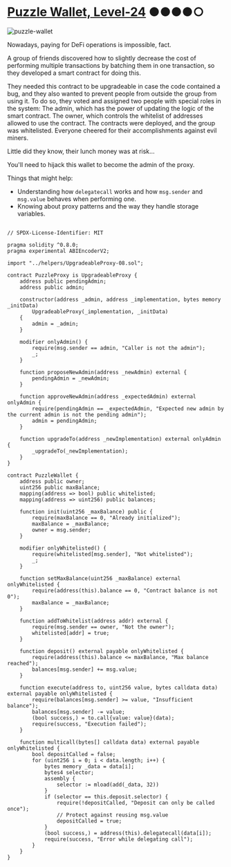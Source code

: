 # [Puzzle Wallet, Level-24](https://ethernaut.openzeppelin.com/level/0x725595BA16E76ED1F6cC1e1b65A88365cC494824) ●●●●○

![puzzle-wallet](https://ethernaut.openzeppelin.com/imgs/BigLevel24.svg)

Nowadays, paying for DeFi operations is impossible, fact.

A group of friends discovered how to slightly decrease the cost of performing multiple transactions by batching them in one transaction,
so they developed a smart contract for doing this.

They needed this contract to be upgradeable in case the code contained a bug, and they also wanted to prevent people from outside the group from using it.
To do so, they voted and assigned two people with special roles in the system:
The admin, which has the power of updating the logic of the smart contract.
The owner, which controls the whitelist of addresses allowed to use the contract.
The contracts were deployed, and the group was whitelisted.
Everyone cheered for their accomplishments against evil miners.

Little did they know, their lunch money was at risk…

You'll need to hijack this wallet to become the admin of the proxy.

Things that might help:
- Understanding how `delegatecall` works and how `msg.sender` and `msg.value` behaves when performing one.
- Knowing about proxy patterns and the way they handle storage variables.

##

```solidity
// SPDX-License-Identifier: MIT

pragma solidity ^0.8.0;
pragma experimental ABIEncoderV2;

import "../helpers/UpgradeableProxy-08.sol";

contract PuzzleProxy is UpgradeableProxy {
    address public pendingAdmin;
    address public admin;

    constructor(address _admin, address _implementation, bytes memory _initData)
        UpgradeableProxy(_implementation, _initData)
    {
        admin = _admin;
    }

    modifier onlyAdmin() {
        require(msg.sender == admin, "Caller is not the admin");
        _;
    }

    function proposeNewAdmin(address _newAdmin) external {
        pendingAdmin = _newAdmin;
    }

    function approveNewAdmin(address _expectedAdmin) external onlyAdmin {
        require(pendingAdmin == _expectedAdmin, "Expected new admin by the current admin is not the pending admin");
        admin = pendingAdmin;
    }

    function upgradeTo(address _newImplementation) external onlyAdmin {
        _upgradeTo(_newImplementation);
    }
}

contract PuzzleWallet {
    address public owner;
    uint256 public maxBalance;
    mapping(address => bool) public whitelisted;
    mapping(address => uint256) public balances;

    function init(uint256 _maxBalance) public {
        require(maxBalance == 0, "Already initialized");
        maxBalance = _maxBalance;
        owner = msg.sender;
    }

    modifier onlyWhitelisted() {
        require(whitelisted[msg.sender], "Not whitelisted");
        _;
    }

    function setMaxBalance(uint256 _maxBalance) external onlyWhitelisted {
        require(address(this).balance == 0, "Contract balance is not 0");
        maxBalance = _maxBalance;
    }

    function addToWhitelist(address addr) external {
        require(msg.sender == owner, "Not the owner");
        whitelisted[addr] = true;
    }

    function deposit() external payable onlyWhitelisted {
        require(address(this).balance <= maxBalance, "Max balance reached");
        balances[msg.sender] += msg.value;
    }

    function execute(address to, uint256 value, bytes calldata data) external payable onlyWhitelisted {
        require(balances[msg.sender] >= value, "Insufficient balance");
        balances[msg.sender] -= value;
        (bool success,) = to.call{value: value}(data);
        require(success, "Execution failed");
    }

    function multicall(bytes[] calldata data) external payable onlyWhitelisted {
        bool depositCalled = false;
        for (uint256 i = 0; i < data.length; i++) {
            bytes memory _data = data[i];
            bytes4 selector;
            assembly {
                selector := mload(add(_data, 32))
            }
            if (selector == this.deposit.selector) {
                require(!depositCalled, "Deposit can only be called once");
                // Protect against reusing msg.value
                depositCalled = true;
            }
            (bool success,) = address(this).delegatecall(data[i]);
            require(success, "Error while delegating call");
        }
    }
}
```
